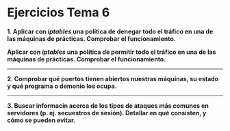 # Ejercicios Tema 6 

__1. Aplicar con *iptables* una política de denegar todo el tráfico en una de las máquinas de prácticas. Comprobar el funcionamiento.__

__Aplicar con *iptables* una política de permitir todo el tráfico en una de las máquinas de prácticas. Comprobar el funcionamiento.__

---

__2. Comprobar qué puertos tienen abiertos nuestras máquinas, su estado y qué programa o demonio los ocupa.__

---

__3. Buscar informacin acerca de los tipos de ataques más comunes en servidores (p. ej. secuestros de sesión). Detallar en qué consisten, y cómo se pueden evitar.__
